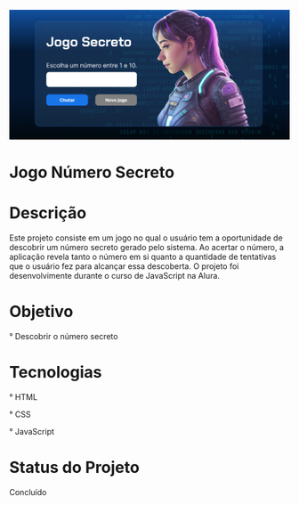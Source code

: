 ![](img/homeProject.png)

# Jogo Número Secreto

# Descrição


Este projeto consiste em um jogo no qual o usuário tem a oportunidade de descobrir um número secreto gerado pelo sistema. Ao acertar o número, a aplicação revela tanto o número em si quanto a quantidade de tentativas que o usuário fez para alcançar essa descoberta. O projeto foi desenvolvimente durante o curso de JavaScript na Alura.

# Objetivo

° Descobrir o número secreto 

# Tecnologias 

° HTML  

° CSS  

° JavaScript  

# Status do Projeto

Concluído
